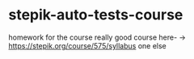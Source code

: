 # stepik-auto-tests-course
homework for the course
really good course here- -> https://stepik.org/course/575/syllabus
one else
